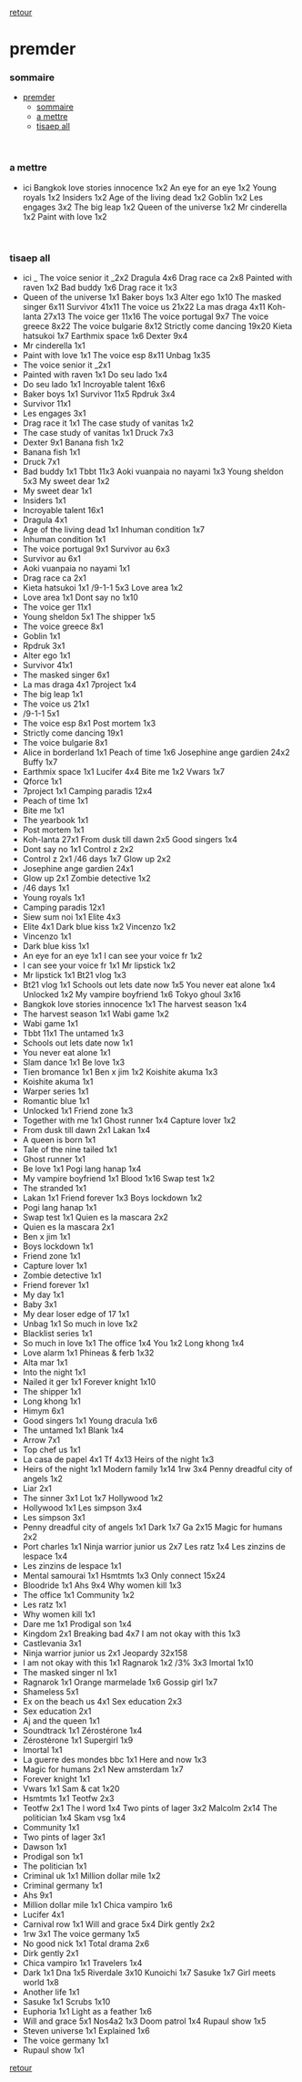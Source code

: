 [retour](./../index.html)

# premder

### sommaire
- [premder](#premder)
    - [sommaire](#sommaire)
    - [a mettre](#a-mettre)
    - [tisaep all](#tisaep-all)


<div style="page-break-after: always; visibility: hidden"> 
\pagebreak 
</div>

### a mettre
* ici 
Bangkok love stories innocence 1x2
An eye for an eye 1x2
Young royals 1x2
Insiders 1x2
Age of the living dead 1x2
Goblin 1x2
Les engages 3x2
The big leap 1x2
Queen of the universe 1x2
Mr cinderella 1x2
Paint with love 1x2

<div style="page-break-after: always; visibility: hidden"> 
\pagebreak 
</div>

### tisaep all
* ici
_
The voice senior it _2x2
Dragula 4x6
Drag race ca 2x8
Painted with raven 1x2
Bad buddy 1x6
Drag race it 1x3
* Queen of the universe 1x1
Baker boys 1x3
Alter ego 1x10
The masked singer 6x11
Survivor 41x11
The voice us 21x22
La mas draga 4x11
Koh-lanta 27x13
The voice ger 11x16
The voice portugal 9x7
The voice greece 8x22
The voice bulgarie 8x12
Strictly come dancing 19x20
Kieta hatsukoi 1x7
Earthmix space 1x6
Dexter 9x4
* Mr cinderella 1x1
* Paint with love 1x1
The voice esp 8x11
Unbag 1x35
* The voice senior it _2x1
* Painted with raven 1x1
Do seu lado 1x4
* Do seu lado 1x1
Incroyable talent 16x6
* Baker boys 1x1
Survivor 11x5
Rpdruk 3x4
* Survivor 11x1
* Les engages 3x1
* Drag race it 1x1
The case study of vanitas 1x2
* The case study of vanitas 1x1
Druck 7x3
* Dexter 9x1
Banana fish 1x2
* Banana fish 1x1
* Druck 7x1
* Bad buddy 1x1
Tbbt 11x3
Aoki vuanpaia no nayami 1x3
Young sheldon 5x3
My sweet dear 1x2
* My sweet dear 1x1
* Insiders 1x1
* Incroyable talent 16x1
* Dragula 4x1
* Age of the living dead 1x1
Inhuman condition 1x7
* Inhuman condition 1x1
* The voice portugal 9x1
Survivor au 6x3
* Survivor au 6x1
* Aoki vuanpaia no nayami 1x1
* Drag race ca 2x1
* Kieta hatsukoi 1x1
/9-1-1 5x3
Love area 1x2
* Love area 1x1
Dont say no 1x10
* The voice ger 11x1
* Young sheldon 5x1
The shipper 1x5
* The voice greece 8x1
* Goblin 1x1
* Rpdruk 3x1
* Alter ego 1x1
* Survivor 41x1
* The masked singer 6x1
* La mas draga 4x1
7project 1x4
* The big leap 1x1
* The voice us 21x1
* /9-1-1 5x1
* The voice esp 8x1
Post mortem 1x3
* Strictly come dancing 19x1
* The voice bulgarie 8x1
* Alice in borderland 1x1
Peach of time 1x6
Josephine ange gardien 24x2
Buffy 1x7
* Earthmix space 1x1
Lucifer 4x4
Bite me 1x2
Vwars 1x7
* Qforce 1x1
* 7project 1x1
Camping paradis 12x4
* Peach of time 1x1
* Bite me 1x1
* The yearbook 1x1
* Post mortem 1x1
* Koh-lanta 27x1
From dusk till dawn 2x5
Good singers 1x4
* Dont say no 1x1
Control z 2x2
* Control z 2x1
/46 days 1x7
Glow up 2x2
* Josephine ange gardien 24x1
* Glow up 2x1
Zombie detective 1x2
* /46 days 1x1
* Young royals 1x1
* Camping paradis 12x1
* Siew sum noi 1x1
Elite 4x3
* Elite 4x1
Dark blue kiss 1x2
Vincenzo 1x2
* Vincenzo 1x1
* Dark blue kiss 1x1
* An eye for an eye 1x1
I can see your voice fr 1x2
* I can see your voice fr 1x1
Mr lipstick 1x2
* Mr lipstick 1x1
Bt21 vlog 1x3
* Bt21 vlog 1x1
Schools out lets date now 1x5
You never eat alone 1x4
Unlocked 1x2
My vampire boyfriend 1x6
Tokyo ghoul 3x16
* Bangkok love stories innocence 1x1
The harvest season 1x4
* The harvest season 1x1
Wabi game 1x2
* Wabi game 1x1
* Tbbt 11x1
The untamed 1x3
* Schools out lets date now 1x1
* You never eat alone 1x1
* Slam dance 1x1
Be love 1x3
* Tien bromance 1x1
Ben x jim 1x2
Koishite akuma 1x3
* Koishite akuma 1x1
* Warper series 1x1
* Romantic blue 1x1
* Unlocked 1x1
Friend zone 1x3
* Together with me 1x1
Ghost runner 1x4
Capture lover 1x2
* From dusk till dawn 2x1
Lakan 1x4
* A queen is born 1x1
* Tale of the nine tailed 1x1
* Ghost runner 1x1
* Be love 1x1
Pogi lang hanap 1x4
* My vampire boyfriend 1x1
Blood 1x16
Swap test 1x2
* The stranded 1x1
* Lakan 1x1
Friend forever 1x3
Boys lockdown 1x2
* Pogi lang hanap 1x1
* Swap test 1x1
Quien es la mascara 2x2
* Quien es la mascara 2x1
* Ben x jim 1x1
* Boys lockdown 1x1
* Friend zone 1x1
* Capture lover 1x1
* Zombie detective 1x1
* Friend forever 1x1
* My day 1x1
* Baby 3x1
* My dear loser edge of 17 1x1
* Unbag 1x1
So much in love 1x2
* Blacklist series 1x1
* So much in love 1x1
The office 1x4
You 1x2
Long khong 1x4
* Love alarm 1x1
Phineas & ferb 1x32
* Alta mar 1x1
* Into the night 1x1
* Nailed it ger 1x1
Forever knight 1x10
* The shipper 1x1
* Long khong 1x1
* Himym 6x1
* Good singers 1x1
Young dracula 1x6
* The untamed 1x1
Blank 1x4
* Arrow 7x1
* Top chef us 1x1
* La casa de papel 4x1
Tf 4x13
Heirs of the night 1x3
* Heirs of the night 1x1
Modern family 1x14
1rw 3x4
Penny dreadful city of angels 1x2
* Liar 2x1
* The sinner 3x1
Lot 1x7
Hollywood 1x2
* Hollywood 1x1
Les simpson 3x4
* Les simpson 3x1
* Penny dreadful city of angels 1x1
Dark 1x7
Ga 2x15
Magic for humans 2x2
* Port charles 1x1
Ninja warrior junior us 2x7
Les ratz 1x4
Les zinzins de lespace 1x4
* Les zinzins de lespace 1x1
* Mental samourai 1x1
Hsmtmts 1x3
Only connect 15x24
* Bloodride 1x1
Ahs 9x4
Why women kill 1x3
* The office 1x1
Community 1x2
* Les ratz 1x1
* Why women kill 1x1
* Dare me 1x1
Prodigal son 1x4
* Kingdom 2x1
Breaking bad 4x7
I am not okay with this 1x3
* Castlevania 3x1
* Ninja warrior junior us 2x1
Jeopardy 32x158
* I am not okay with this 1x1
Ragnarok 1x2
/3% 3x3
Imortal 1x10
* The masked singer nl 1x1
* Ragnarok 1x1
Orange marmelade 1x6
Gossip girl 1x7
* Shameless 5x1
* Ex on the beach us 4x1
Sex education 2x3
* Sex education 2x1
* Aj and the queen 1x1
* Soundtrack 1x1
Zérostérone 1x4
* Zérostérone 1x1
Supergirl 1x9
* Imortal 1x1
* La guerre des mondes bbc 1x1
Here and now 1x3
* Magic for humans 2x1
New amsterdam 1x7
* Forever knight 1x1
* Vwars 1x1
Sam & cat 1x20
* Hsmtmts 1x1
Teotfw 2x3
* Teotfw 2x1
The l word 1x4
Two pints of lager 3x2
Malcolm 2x14
The politician 1x4
Skam vsg 1x4
* Community 1x1
* Two pints of lager 3x1
* Dawson 1x1
* Prodigal son 1x1
* The politician 1x1
* Criminal uk 1x1
Million dollar mile 1x2
* Criminal germany 1x1
* Ahs 9x1
* Million dollar mile 1x1
Chica vampiro 1x6
* Lucifer 4x1
* Carnival row 1x1
Will and grace 5x4
Dirk gently 2x2
* 1rw 3x1
The voice germany 1x5
* No good nick 1x1
Total drama 2x6
* Dirk gently 2x1
* Chica vampiro 1x1
Travelers 1x4
* Dark 1x1
Dna 1x5
Riverdale 3x10
Kunoichi 1x7
Sasuke 1x7
Girl meets world 1x8
* Another life 1x1
* Sasuke 1x1
Scrubs 1x10
* Euphoria 1x1
Light as a feather 1x6
* Will and grace 5x1
Nos4a2 1x3
Doom patrol 1x4
Rupaul show 1x5
* Steven universe 1x1
Explained 1x6
* The voice germany 1x1
* Rupaul show 1x1

[retour](./../index.html)